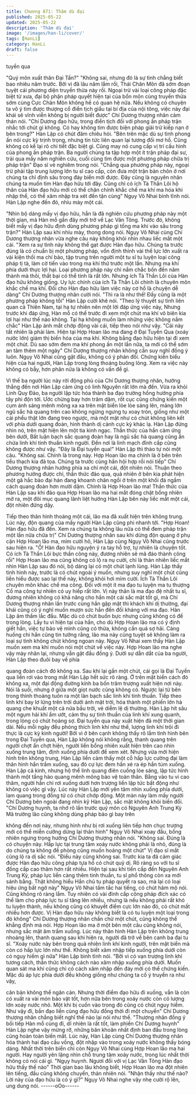 ```yaml
---
title: Chương 871: Thăm dù đại
published: 2025-05-22
updated: 2025-05-22
description: 'Thăm dù đại'
image: '/images/han-li/cover/'
tags: [HanLi]
category: HanLi
draft: false
---
```


tuyền qua

"Quý môn xuất thân Đại Tấn?"
"Không sai, nhưng đó là sự tình chẳng biết bao nhiêu năm trước.
Bởi vì đã lâu năm lắm rồi, Thái Chân Môn đã sớm đoạn tuyệt cái
phương diện truyền thừa này rồi. Ngoại trừ vài loại công pháp đặc
biệt từ xưa, đại bộ phận pháp quyết hiện tại của bổn môn cùng
truyền thừa sớm cùng Cực Chân Môn không hề có quan hệ nữa.
Nếu không có chuyện ta vô ý tìm được thượng cổ điển tịch giấu
tại bí địa của nội tông, việc này đại khái sẽ vĩnh viễn không bị
người biết được" Chí Dương thượng nhân cảm thán nói.
"Chí Dương đạo hữu, trong điển tịch đối với phong ấn pháp trận
nhắc tới chút gì không. Có hay không tìm được biện pháp giải trừ
kiếp nạn ở bên trong?" Hàn Lập có chút đăm chiêu hỏi.
"Bên trên mặc dù sự tình phong ấn nói cực kỳ trịnh trọng, nhưng
tin tức liên quan lại tương đối mơ hồ. Cũng không có kể lại rõ chi
tiết đặc biệt gì. Cũng may nó cung cấp vị trí cấu hình của phong
ấn pháp trận. Ba người chúng ta tập hợp một ít trận pháp đại sư,
trải qua mấy năm nghiên cứu, cuối cùng tìm được một phương
pháp chữa trị pháp trận" Đạo sĩ vẻ nghiêm trong nói.
"Chẳng qua phương pháp này, ngoại trừ phải tập trung lượng lớn
tu sĩ cao cấp, còn đưa một trận bàn chôn ở nơi chúng ta chỉ định
sâu trong đáy biển mới được. Đây cũng là nguyên nhân chúng ta
muốn tìm Hàn đạo hữu tới đây. Cũng chỉ có ích Tà Thần Lôi hộ
thân của Hàn đạo hữu mới có thể chân chính khắc chế ma khí ma
hóa khi nhập thể, có thể xâm nhập tra xét đến tận cùng" Ngụy Vô
Nhai bình tĩnh nói.
Hàn Lập nghe đến đó, nhíu mày một cái.

"Nhìn bộ dáng mấy vị đạo hữu, hẳn là đã nghiên cứu phương
pháp này một thời gian, mà Hàn mỗ gần đây mới trở về Lạc Vân
Tông. Trước đó, không biết mấy vị đạo hữu định dùng phương
pháp gì tống ma khí vào sâu trong trận?" Hàn Lập sau khi nhíu
mày, thong dong nói.
Ngụy Vô Nhai cùng Chí Dương thượng nhân vừa nghe câu này
không khỏi nhìn nhau liếc mắt một cái.
"Xem ra sự tình này không thể gạt được Hàn đạo hữu. Chúng ta
trước đúng là có chuẩn bị một phương pháp, vốn định thỉnh vài
thế lực lớn xuất ra vài kiện thối ma chí bảo, tập trung trên người
một tu sĩ tu luyện loại công pháp tị tà, làm cờ tiến vào trong ma
khí thử trước một lần. Nhưng ma khí phía dưới thực lợi hại. Loại
phương pháp này chỉ nắm chắc bốn đến năm thành mà thôi, thất
bại có thể tính là rất lớn. Nhưng ích Tà Thần Lôi của Hàn đạo hữu
không giống. Uy lực chính của ích Tà Thần Lôi chính là chuyên
môn khắc chế ma khí. Đối cho Hàn đạo hữu làm việc này cơ hồ là
chuyện dễ dàng" Chí Dương thượng nhân cười nói.
"Thì ra là như thế! Đấy cũng là một phương pháp không tồi" Hàn
Lập cười khẽ nói.
"Theo lý thuyết sự tình liên quan cả Thiên Nam, tại hạ tự nhiên
nên một lời đáp ứng việc này, Nhưng trước khi đáp ứng, Hàn mỗ
có thể trước đi xem một chút ma khí vô biên kia lợi hại như thế
nào không. Tại hạ không muốn làm những việc không nắm chắc"
Hàn Lập ánh mắt chớp động vài cái, tiếp theo nói như vậy.
"Cái này tất nhiên là phải làm. Hiện tại Hợp Hoan lão ma đang ở
Đại Tuyền Qua (xoáy nước lớn) giám thị biến hóa của ma khí.
Không bằng đạo hữu hiện tại đi xem một chút. Dù sao sớm đem
ma khí phong ấn một lần nữa, ta mới có thể sớm an tâm thêm một
ngày" Chí Dương thượng nhân không cần suy nghĩ đồng ý luôn.
Ngụy Vô Nhai cũng gật đầu, không có ý phản đối.
Chứng kiến biểu hiện của hai người, Hàn Lập trong lòng thoáng
buông lỏng. Xem ra việc này không có bẫy, hơn phân nửa là
không có vấn đề gì.

Vì thế ba người lúc này rời động phủ của Chí Dương thượng
nhân, hướng thẳng đến nơi Hàn Lập cảm ứng có linh Nguyên rất
lớn mà đến.
Vừa ra khỏi Linh Quy Đảo, ba người lập tức hóa thành ba đạo
trường hồng hướng phía tây phi độn tới.
Ước chừng bay hơn trăm dặm, rốt cục cũng chứng kiến một cụm
ánh sáng mênh mông xa xa trên mặt biển lòe lòe sáng lên, mảng
lớn ngũ sắc hà quang trên cao không ngừng ngưng tụ xoay tròn,
giống như một cái phểu thật lớn đang treo ngược, mà một mặt
như có chút không liên kết với phía dưới quang đoàn, hình thành
dị cảnh cực kỳ khác lạ.
Hàn Lập đứng nhìn nó, trên mặt hiện lên một tia kinh ngạc.
Thần thức của hắn cảm ứng bên dưới, Bất luận bạch sắc quang
đoàn hay là ngũ sắc hà quang cũng ẩn chứa linh khí tinh thuần
kinh người. Đến nơi là linh mạch đỉnh cấp cũng không được như
vậy.
"Đây là Đại tuyền qua!" Hàn Lập thì thào tự nói một câu.
"Không sai. Chính là trong này. Hợp Hoan lão ma chính là ở bên
trên tiểu thạch kia đả tọa. Chúng ta trước cùng hắn hội hợp rồi nói
tiếp" Chí Dương thượng nhân hướng phía xa chỉ một cái, đột
nhiên nói.
Thuận theo phương hướng được chỉ, thần thức đảo qua, quả
nhiên ở bên kia phát hiện một gã hắc bào đại hán đang khoanh
chân ngồi ở trên một khối đá ngầm cách quang đoàn hơn mười
dặm.
Chính là Hợp Hoan lão ma!
Thần thức của Hàn Lập sau khi đảo qua Hợp Hoan lão ma hai
mắt đóng chặt bổng nhiên mở ra, một đôi mục quang lãnh liệt
hướng Hàn Lập bên này liếc mắt một cái, đột nhiên đứng dậy.

Tiếp theo thân hình thoáng một cái, lão ma đã xuất hiện trên
không trung.
Lúc này, độn quang của mấy người Hàn Lập cũng phi nhanh tới.
"Hợp Hoan! Hàn đạo hữu đã đến. Xem ra chúng ta không lâu nữa
có thể đem pháp trận một lần nữa chữa trị" Chí Dương thượng
nhân sau khi dừng độn quang ở phụ cận Hợp Hoan lão ma, mỉm
cười hô, Hàn Lập cùng Ngụy Vô Nhai cũng trước sau hiện ra.
"Ồ! Hàn đạo hữu nguyện ý ra tay hỗ trợ, tự nhiên là chuyện tốt.
Có ích Tà Thần Lôi bực thần công này, đương nhiên sẽ mã đáo
thành công rồi" Hợp Hoan lão ma cũng không có lộ ra nụ cười,
chỉ là thản nhiên liếc mắt nhìn Hàn Lập sau đó nói, bộ dáng lại có
một chút lạnh lùng. Hàn Lập thấy tình hình này, trước là có chút
ngoài ý muốn, nhưng suy nghĩ một chút cũng liền hiểu được sao
lại thế này, không khỏi hơi mỉm cười.
Ích Tà Thần Lôi chuyên môn khác chế ma công. Đối với một ít ma
đạo tu luyện ma tu thượng Cổ ma công tự nhiên có uy hiếp rất
lớn. Vị này thân là ma đạo đệ nhất tu sĩ, đương nhiên không có
khả năng cho hắn một cái sắc mặt tốt gì, mà Chí Dương thượng
nhân lần trước cùng hắn gặp mặt thì khách khí dị thường, đại
khái cũng có ý nghĩ muốn mượn sức hắn đến đối kháng với ma
đạo.
Hàn Lập âm thầm lắc đầu. Mặc dù có chút buồn bực nhưng cũng
không có để trong lòng.
Lấy tu vi hiện tại của hắn, cho dù Hợp Hoan lão ma có ý định giết
hắn, việc tự bảo vệ mình cũng có thừa, không cần quá sợ hãi.
Càng huống chi hắn cũng tin tưởng rằng, lão ma này cũng tuyệt
sẽ không làm ra loại sự tình không chút không ngoan này.
Ngụy Vô Nhai xem thấy Hàn Lập muốn xem ma khí muốn nói một
chút về việc này. Hợp Hoan lão ma nghe vậy mày nhăn lại, nhưng
vẫn gật đầu đồng ý.
Dưới sự dẫn dắt của ba người, Hàn Lập theo đuôi bay về phía

quang đoàn cách đó không xa.
Sau khi lại gần một chút, cái gọi là Đại Tuyền qua liền rơi vào
trong mắt Hàn Lập hết sức rõ ràng.
Ở trên mặt biển cách đó không xa, một đại động đường kính ba
bốn trăm trượng xuất hiện nơi này. Nói là suối, nhưng ở giữa một
giọt nước cũng không có. Ngược lại từ bên trong thỉnh thoảng
tuôn ra một làn bạch sắc linh khí tinh thuần. Tiếp theo linh khí bay
lơ lửng trên trời dưới ánh mặt trời, hóa thành một phiến lớn hà
quang che khuất một cả nửa bầu trời, vẻ diễm lệ dị thường.
Hàn Lập hít sâu một ngụm hải khí ẩm ướt, cảm thụ sự tinh thuần
của linh khí xung quanh, trong lòng có chút hoảng sợ.
Đại tuyền qua này xuất hiện đã một thời gian dài. Nếu mỗi ngày
đều phóng thích linh khí như thế, lượng linh khí trôi đi thực là cực
kỳ kinh người!
Bởi vì ở bên cạnh không thấy rõ lắm tình hình bên trong Đại
Tuyền qua, Hàn Lập không nói không rằng, thanh quang trên
người chợt ẩn chợt hiện, người liền bổng nhiên xuất hiện trên cao
nhìn xuống trung tâm, định xuống phía dưới để xem xét.
Nhưng vừa mới hiện hình trên không trung, Hàn Lập liền cảm
thấy một cỗ hấp lực cường đại làm thân hình hắn trầm xuống, sau
đó cự lực đem hắn xé ra ép hắn túm xuống.
Hàn Lập cả kinh, nhưng hộ thể linh quang điên cuồng lóe sáng,
lập tức hình thành một tầng hào quang mênh mông bảo vệ toàn
thân. Bằng vào tu vi cao thâm, người hắn chỉ rơi xuống dưới hơn
trượng liền lập tức bất động như không có việc gì vậy. Lúc này
Hàn Lập mới yên tâm nhìn xuống phía dưới, lam quang trong
đồng tử có chút chớp động.
Một màn này làm mấy người Chí Dương bên ngoài đang nhìn kỹ
Hàn Lập, sắc mặt không khỏi biến đổi.
"Chí Dương huynh, ta nhớ rõ lần trước quý môn có Nguyên Anh
Trung Kỳ Mã trưởng lão cũng không dùng pháp bảo gì bay trên

không đến nơi này, nhưng hình như bị rơi xuống liên tiếp hơn
chục trượng mới có thể miễn cưỡng dừng lại thân hình" Ngụy Vô
Nhai xoay đầu, bổng nhiên ngưng trọng hướng Chí Dương
thượng nhân nói.
"Không sai. Đúng là có chuyện này. Hấp lực tại trung tâm xoáy
nước không phải là nhỏ, đúng là do chúng ta không đề phòng
cũng muốn hoảng một chút" Vị đạo sĩ mắt cũng lộ ra dị sắc nói.
"Điều này cũng không sai. Trước kia ta đã cảm giác được Hàn
đạo hữu công pháp tựa hồ có chút quỷ dị. Rõ ràng so với tu sĩ
đồng cấp cao thâm hơn rất nhiều. Hiện tại sau khi tiến cấp đến
Nguyên Anh Trung Kỳ, pháp lực liền càng thêm tinh thuần, tu sĩ
phổ thông còn xa mới sánh bằng. Thật không hiểu Hắn chủ tu
pháp quyết ra sao, mà lại có loại hiệu ứng bất ngờ này" Ngụy Vô
Nhai tấm tắc hai tiếng, có chút hâm mộ nói.
Cũng không rõ ràng lắm. Tuy nhiên có vài đỉnh cấp công pháp
đích xác có thể làm cho pháp lực tu sĩ tăng lên nhiều, nhưng là
nếu không phải rất khó tu luyện thành, nếu không cũng có khuyết
điểm cực lớn nào đó, có chút mất nhiều hơn được.
Vị Hàn đạo hữu này không biết là có tu luyện một loại trong đó
không" Chí Dương thượng nhân chần chừ một chút, cũng không
thể khẳng định mà nói.
Hợp Hoan lão ma ở một bên một câu cũng không nói, nhưng sắc
mặt âm trầm xuống.
Lúc này thân hình Hàn Lập trên không trung nhoáng lên, thanh
quang sau khi hiện ra, người đã trở về bên canh ba đại tu sĩ.
"Xoáy nước này bên trong quả nhiên linh khí kinh người, trên mặt
biển mà còn có hấp lực lớn như thế. Không biết xâm nhập tiếp
xuống phía dưới còn có nguy hiếm gì nữa" Hàn Lập bình tĩnh nói.
"Bởi vì có vạn trượng linh khí tương cách, thần thức không cách
nào xâm nhập xuống phía dưới. Muốn quan sát ma khí cũng chỉ
có cách xâm nhập đến đáy mới có thể chứng kiến. Mặc dù áp lực
phía dưới đều không giống như chúng ta cố ý truyền ra như vậy,

căn bản không thể ngăn cản. Nhưng thời điểm đạo hữu đi xuống,
vẫn là còn có xuất ra vài món bảo vật tốt, hơn nữa bên trong xoáy
nước còn có lượng lớn xoáy nước nhỏ. Một khi bị cuốn vào trong
đó cũng có chút nguy hiểm. Như vậy đi, bần đạo liền cùng đạo
hữu đồng thời đi một chuyến" Chí Dương thượng nhân chẳng biết
nghĩ thế nào lại nói như thế.
"Thượng nhân đồng ý bồi tiếp Hàn mỗ cùng đi, dĩ nhiên là rất tốt,
làm phiền Chí Dương huynh" Hàn Lập nghe vậy mừng rỡ, những
băn khoăn nhất định ban đầu trong lòng cũng hoàn toàn biến mất.
Lúc này, Hàn Lập cùng Chí Dương thượng nhân hóa thành hai
đạo cầu vồng, đột nhập vào trong xoáy nước không thấy bóng
dáng.
Nhất thời trên biển chỉ còn Ngụy Vô Nhai cùng Hợp Hoan lão ma
hai người. Hay người yên lặng nhìn chỗ trung tâm xoáy nước,
trong lúc nhất thời không có nói cái gì.
"Ngụy huynh. Ngươi đối với vị Lạc Vân Tông Hàn đạo hữu thấy
thế nào" Thời gian bao lâu không biết, Hợp Hoan lão ma đột nhiên
lên tiếng, đầu cũng không chuyển, thản nhiên nói.
"Nhận thấy như thế nào? Lời này của đạo hữu là có ý gì?" Ngụy
Vô Nhai nghe vậy nhẹ cười rộ lên, ung dung nói.
------oOo------

